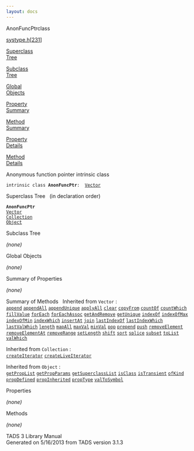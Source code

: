 ```yaml
---
layout: docs
---
```

<span class="title">AnonFuncPtr</span><span class="type">class</span>

[systype.h](../file/systype.h.html)\[[231](../source/systype.h.html#231)\]

[Superclass  
Tree](#_SuperClassTree_)

[Subclass  
Tree](#_SubClassTree_)

[Global  
Objects](#_ObjectSummary_)

[Property  
Summary](#_PropSummary_)

[Method  
Summary](#_MethodSummary_)

[Property  
Details](#_Properties_)

[Method  
Details](#_Methods_)



Anonymous function pointer intrinsic class

`intrinsic class `**`AnonFuncPtr`**` :   `[`Vector`](../object/Vector.html)



<span id="_SuperClassTree_"></span>



<span class="hdln">Superclass Tree</span>   (in declaration order)



**`AnonFuncPtr`**  
[`Vector`](../object/Vector.html)  
[`Collection`](../object/Collection.html)  
[`Object`](../object/Object.html)  
<span id="_SubClassTree_"></span>



<span class="hdln">Subclass Tree</span>  



*(none)* <span id="_ObjectSummary_"></span>



<span class="hdln">Global Objects</span>  



*(none)* <span id="_PropSummary_"></span>



<span class="hdln">Summary of Properties</span>  




*(none)* <span id="_MethodSummary_"></span>



<span class="hdln">Summary of Methods</span>  
Inherited from `Vector` :  
[`append`](../object/Vector.html#append) [`appendAll`](../object/Vector.html#appendAll) [`appendUnique`](../object/Vector.html#appendUnique) [`applyAll`](../object/Vector.html#applyAll) [`clear`](../object/Vector.html#clear) [`copyFrom`](../object/Vector.html#copyFrom) [`countOf`](../object/Vector.html#countOf) [`countWhich`](../object/Vector.html#countWhich) [`fillValue`](../object/Vector.html#fillValue) [`forEach`](../object/Vector.html#forEach) [`forEachAssoc`](../object/Vector.html#forEachAssoc) [`getAndRemove`](../object/Vector.html#getAndRemove) [`getUnique`](../object/Vector.html#getUnique) [`indexOf`](../object/Vector.html#indexOf) [`indexOfMax`](../object/Vector.html#indexOfMax) [`indexOfMin`](../object/Vector.html#indexOfMin) [`indexWhich`](../object/Vector.html#indexWhich) [`insertAt`](../object/Vector.html#insertAt) [`join`](../object/Vector.html#join) [`lastIndexOf`](../object/Vector.html#lastIndexOf) [`lastIndexWhich`](../object/Vector.html#lastIndexWhich) [`lastValWhich`](../object/Vector.html#lastValWhich) [`length`](../object/Vector.html#length) [`mapAll`](../object/Vector.html#mapAll) [`maxVal`](../object/Vector.html#maxVal) [`minVal`](../object/Vector.html#minVal) [`pop`](../object/Vector.html#pop) [`prepend`](../object/Vector.html#prepend) [`push`](../object/Vector.html#push) [`removeElement`](../object/Vector.html#removeElement) [`removeElementAt`](../object/Vector.html#removeElementAt) [`removeRange`](../object/Vector.html#removeRange) [`setLength`](../object/Vector.html#setLength) [`shift`](../object/Vector.html#shift) [`sort`](../object/Vector.html#sort) [`splice`](../object/Vector.html#splice) [`subset`](../object/Vector.html#subset) [`toList`](../object/Vector.html#toList) [`valWhich`](../object/Vector.html#valWhich)

Inherited from `Collection` :  
[`createIterator`](../object/Collection.html#createIterator) [`createLiveIterator`](../object/Collection.html#createLiveIterator)

Inherited from `Object` :  
[`getPropList`](../object/Object.html#getPropList) [`getPropParams`](../object/Object.html#getPropParams) [`getSuperclassList`](../object/Object.html#getSuperclassList) [`isClass`](../object/Object.html#isClass) [`isTransient`](../object/Object.html#isTransient) [`ofKind`](../object/Object.html#ofKind) [`propDefined`](../object/Object.html#propDefined) [`propInherited`](../object/Object.html#propInherited) [`propType`](../object/Object.html#propType) [`valToSymbol`](../object/Object.html#valToSymbol)

<span id="_Properties_"></span>



<span class="hdln">Properties</span>  



*(none)* <span id="_Methods_"></span>



<span class="hdln">Methods</span>  



*(none)*



TADS 3 Library Manual  
Generated on 5/16/2013 from TADS version 3.1.3


